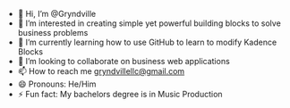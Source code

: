 - 👋 Hi, I’m @Gryndville
- 👀 I’m interested in creating simple yet powerful building blocks to solve business problems
- 🌱 I’m currently learning how to use GitHub to learn to modify Kadence Blocks
- 💞️ I’m looking to collaborate on business web applications
- 📫 How to reach me gryndvillellc@gmail.com
- 😄 Pronouns: He/Him
- ⚡ Fun fact: My bachelors degree is in Music Production

<!---
Gryndville/Gryndville is a ✨ special ✨ repository because its `README.md` (this file) appears on your GitHub profile.
You can click the Preview link to take a look at your changes.
--->
